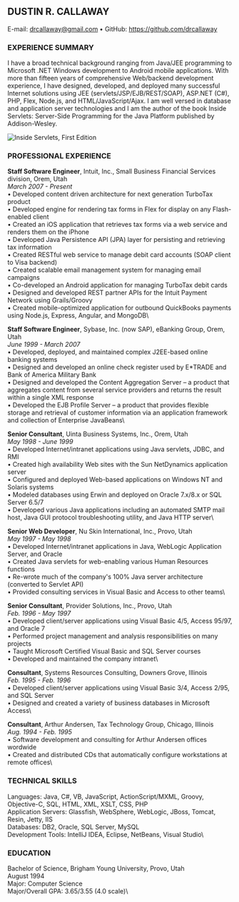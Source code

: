 ## DUSTIN R. CALLAWAY
E-mail: drcallaway@gmail.com • GitHub: https://github.com/drcallaway

### EXPERIENCE SUMMARY
I have a broad technical background ranging from Java/JEE programming to Microsoft .NET Windows development to Android mobile applications. With more than fifteen years of comprehensive Web/backend development experience, I have designed, developed, and deployed many successful Internet solutions using JEE (servlets/JSP/EJB/REST/SOAP), ASP.NET (C#), PHP, Flex, Node.js, and HTML/JavaScript/Ajax. I am well versed in database and application server technologies and I am the author of the book Inside Servlets: Server-Side Programming for the Java Platform published by Addison-Wesley.

![Inside Servlets, First Edition](inside_servlets_1_2.jpg)

### PROFESSIONAL EXPERIENCE
**Staff Software Engineer**, Intuit, Inc., Small Business Financial Services division, Orem, Utah\
*March 2007 - Present*\
• Developed content driven architecture for next generation TurboTax product\
• Developed engine for rendering tax forms in Flex for display on any Flash-enabled client\
• Created an iOS application that retrieves tax forms via a web service and renders them on the iPhone\
• Developed Java Persistence API (JPA) layer for persisting and retrieving tax information\
• Created RESTful web service to manage debit card accounts (SOAP client to Visa backend)\
• Created scalable email management system for managing email campaigns\
• Co-developed an Android application for managing TurboTax debit cards\
• Designed and developed REST partner APIs for the Intuit Payment Network using Grails/Groovy\
• Created mobile-optimized application for outbound QuickBooks payments using Node.js, Express, Angular, and MongoDB\

**Staff Software Engineer**, Sybase, Inc. (now SAP), eBanking Group, Orem, Utah\
*June 1999 - March 2007*\
• Developed, deployed, and maintained complex J2EE-based online banking systems\
• Designed and developed an online check register used by E*TRADE and Bank of America Military Bank\
• Designed and developed the Content Aggregation Server – a product that aggregates content from several service providers and returns the result within a single XML response\
• Developed the EJB Profile Server – a product that provides flexible storage and retrieval of customer information via an application framework and collection of Enterprise JavaBeans\

**Senior Consultant**, Uinta Business Systems, Inc., Orem, Utah\
*May 1998 - June 1999*\
• Developed Internet/intranet applications using Java servlets, JDBC, and RMI\
• Created high availability Web sites with the Sun NetDynamics application server\
• Configured and deployed Web-based applications on Windows NT and Solaris systems\
• Modeled databases using Erwin and deployed on Oracle 7.x/8.x or SQL Server 6.5/7\
• Developed various Java applications including an automated SMTP mail host, Java GUI protocol troubleshooting utility, and Java HTTP server\

**Senior Web Developer**, Nu Skin International, Inc., Provo, Utah\
*May 1997 - May 1998*\
• Developed Internet/intranet applications in Java, WebLogic Application Server, and Oracle\
• Created Java servlets for web-enabling various Human Resources functions\
• Re-wrote much of the company's 100% Java server architecture (converted to Servlet API)\
• Provided consulting services in Visual Basic and Access to other teams\

**Senior Consultant**, Provider Solutions, Inc., Provo, Utah\
*Feb. 1996 - May 1997*\
• Developed client/server applications using Visual Basic 4/5, Access 95/97, and Oracle 7\
• Performed project management and analysis responsibilities on many projects\
• Taught Microsoft Certified Visual Basic and SQL Server courses\
• Developed and maintained the company intranet\

**Consultant**, Systems Resources Consulting, Downers Grove, Illinois\
*Feb. 1995 - Feb. 1996*\
• Developed client/server applications using Visual Basic 3/4, Access 2/95, and SQL Server\
• Designed and created a variety of business databases in Microsoft Access\

**Consultant**, Arthur Andersen, Tax Technology Group, Chicago, Illinois\
*Aug. 1994 - Feb. 1995*\
• Software development and consulting for Arthur Andersen offices wordwide\
• Created and distributed CDs that automatically configure workstations at remote offices\

### TECHNICAL SKILLS
Languages: Java, C#, VB, JavaScript, ActionScript/MXML, Groovy, Objective-C, SQL, HTML, XML, XSLT, CSS, PHP\
Application Servers: Glassfish, WebSphere, WebLogic, JBoss, Tomcat, Resin, Jetty, IIS\
Databases: DB2, Oracle, SQL Server, MySQL\
Development Tools: IntelliJ IDEA, Eclipse, NetBeans, Visual Studio\

### EDUCATION
Bachelor of Science, Brigham Young University, Provo, Utah\
August 1994\
Major: Computer Science\
Major/Overall GPA: 3.65/3.55 (4.0 scale)\
